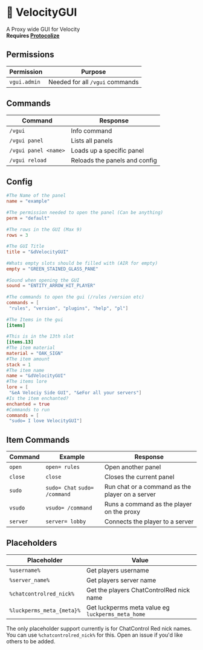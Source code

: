 
# 📑 VelocityGUI
A Proxy wide GUI for Velocity  
**Requires [Protocolize](https://simplixsoft.com/protocolize)**

## Permissions
| Permission | Purpose |  
|--|--|  
| `vgui.admin` | Needed for all `/vgui` commands |

## Commands
| Command | Response |  
|--|--|  
| `/vgui` | Info command |  
| `/vgui panel` | Lists all panels |  
| `/vgui panel <name>` | Loads up a specific panel |  
| `/vgui reload` | Reloads the panels and config

## Config
```toml  
#The Name of the panel  
name = "example"  
  
#The permission needed to open the panel (Can be anything)  
perm = "default"  
  
#The rows in the GUI (Max 9)  
rows = 3  
  
#The GUI Title  
title = "&dVelocityGUI"  
  
#Whats empty slots should be filled with (AIR for empty)  
empty = "GREEN_STAINED_GLASS_PANE"  
  
#Sound when opening the GUI  
sound = "ENTITY_ARROW_HIT_PLAYER"  
  
#The commands to open the gui (/rules /version etc)  
commands = [  
 "rules", "version", "plugins", "help", "pl"]  
  
#The Items in the gui  
[items]  
  
#This is in the 13th slot  
[items.13]  
#The item material  
material = "OAK_SIGN"  
#The item amount  
stack = 1  
#The item name  
name = "&dVelocityGUI"  
#The items lore  
lore = [  
 "&eA Velociy Side GUI", "&eFor all your servers"]  
#Is the item enchanted?  
enchanted = true  
#Commands to run  
commands = [  
 "sudo= I love VelocityGUI"]  
```  

## Item Commands
| Command | Example | Response |  
|--|--|--|  
| `open` | `open= rules` | Open another panel |  
| `close` | `close` | Closes the current panel |  
| `sudo` | `sudo= Chat` `sudo= /command` | Run chat or a command as the player on a server |  
| `vsudo` | `vsudo= /command` | Runs a command as the player on the proxy |  
| `server` | `server= lobby`| Connects the player to a server

## Placeholders
| Placeholder | Value |  
|--|--|
| `%username%` | Get players username |  
| `%server_name%` | Get players server name |  
| `%chatcontrolred_nick%` | Get the players ChatControlRed nick name |  
| `%luckperms_meta_{meta}%` | Get luckperms meta value eg `luckperms_meta_home` |

The only placeholder support currently is for ChatControl Red nick names. You can use `%chatcontrolred_nick%` for this. Open an issue if you'd like others to be added.